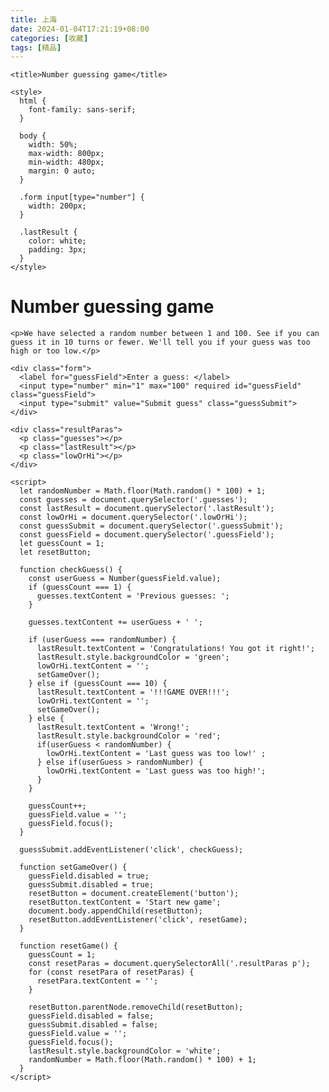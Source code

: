 ```yaml
---
title: 上海
date: 2024-01-04T17:21:19+08:00
categories: [收藏]
tags: [精品]
---
```



<!DOCTYPE html>
<html lang="en-US">
  <head>
    <meta charset="utf-8">

    <title>Number guessing game</title>

    <style>
      html {
        font-family: sans-serif;
      }

      body {
        width: 50%;
        max-width: 800px;
        min-width: 480px;
        margin: 0 auto;
      }
      
      .form input[type="number"] {
        width: 200px;
      }

      .lastResult {
        color: white;
        padding: 3px;
      }
    </style>
  </head>

  <body>
    <h1>Number guessing game</h1>

    <p>We have selected a random number between 1 and 100. See if you can guess it in 10 turns or fewer. We'll tell you if your guess was too high or too low.</p>

    <div class="form">
      <label for="guessField">Enter a guess: </label>
      <input type="number" min="1" max="100" required id="guessField" class="guessField">
      <input type="submit" value="Submit guess" class="guessSubmit">
    </div>

    <div class="resultParas">
      <p class="guesses"></p>
      <p class="lastResult"></p>
      <p class="lowOrHi"></p>
    </div>

    <script>
      let randomNumber = Math.floor(Math.random() * 100) + 1;
      const guesses = document.querySelector('.guesses');
      const lastResult = document.querySelector('.lastResult');
      const lowOrHi = document.querySelector('.lowOrHi');
      const guessSubmit = document.querySelector('.guessSubmit');
      const guessField = document.querySelector('.guessField');
      let guessCount = 1;
      let resetButton;

      function checkGuess() {
        const userGuess = Number(guessField.value);
        if (guessCount === 1) {
          guesses.textContent = 'Previous guesses: ';
        }

        guesses.textContent += userGuess + ' ';

        if (userGuess === randomNumber) {
          lastResult.textContent = 'Congratulations! You got it right!';
          lastResult.style.backgroundColor = 'green';
          lowOrHi.textContent = '';
          setGameOver();
        } else if (guessCount === 10) {
          lastResult.textContent = '!!!GAME OVER!!!';
          lowOrHi.textContent = '';
          setGameOver();
        } else {
          lastResult.textContent = 'Wrong!';
          lastResult.style.backgroundColor = 'red';
          if(userGuess < randomNumber) {
            lowOrHi.textContent = 'Last guess was too low!' ;
          } else if(userGuess > randomNumber) {
            lowOrHi.textContent = 'Last guess was too high!';
          }
        }

        guessCount++;
        guessField.value = '';
        guessField.focus();
      }

      guessSubmit.addEventListener('click', checkGuess);

      function setGameOver() {
        guessField.disabled = true;
        guessSubmit.disabled = true;
        resetButton = document.createElement('button');
        resetButton.textContent = 'Start new game';
        document.body.appendChild(resetButton);
        resetButton.addEventListener('click', resetGame);
      }

      function resetGame() {
        guessCount = 1;
        const resetParas = document.querySelectorAll('.resultParas p');
        for (const resetPara of resetParas) {
          resetPara.textContent = '';
        }

        resetButton.parentNode.removeChild(resetButton);
        guessField.disabled = false;
        guessSubmit.disabled = false;
        guessField.value = '';
        guessField.focus();
        lastResult.style.backgroundColor = 'white';
        randomNumber = Math.floor(Math.random() * 100) + 1;
      }
    </script>
  </body>
</html>
